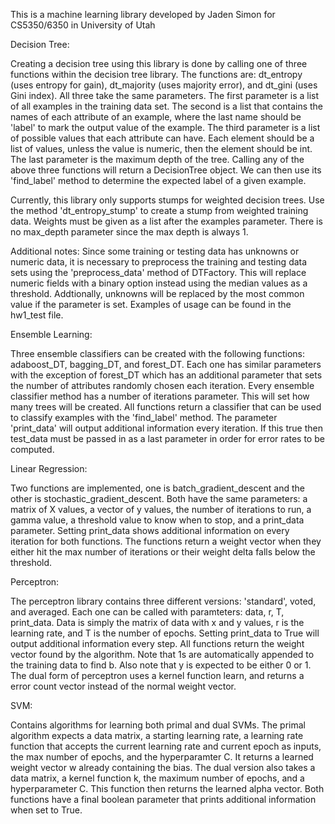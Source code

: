 This is a machine learning library developed by Jaden Simon for CS5350/6350 in University of Utah

Decision Tree:

Creating a decision tree using this library is done by calling one of three functions within the
decision tree library. The functions are: dt_entropy (uses entropy for gain), dt_majority (uses majority error),
and dt_gini (uses Gini index). All three take the same parameters. The first parameter is a list of all
examples in the training data set. The second is a list that contains the names of each attribute of an example,
where the last name should be 'label' to mark the output value of the example. The third parameter is a 
list of possible values that each attribute can have. Each element should be a list of values, unless the value
is numeric, then the element should be int. The last parameter is the maximum depth of the tree. Calling any
of the above three functions will return a DecisionTree object. We can then use its 'find_label' method to 
determine the expected label of a given example. 

Currently, this library only supports stumps for weighted decision trees. Use the method 'dt_entropy_stump'
to create a stump from weighted training data. Weights must be given as a list after the examples parameter.
There is no max_depth parameter since the max depth is always 1.

Additional notes:
Since some training or testing data has unknowns or numeric data, it is necessary to preprocess the training
and testing data sets using the 'preprocess_data' method of DTFactory. This will replace numeric fields with
a binary option instead using the median values as a threshold. Addtionally, unknowns will be replaced by
the most common value if the parameter is set. Examples of usage can be found in the hw1_test file.


Ensemble Learning:

Three ensemble classifiers can be created with the following functions: adaboost_DT, bagging_DT, and forest_DT. Each
one has similar parameters with the exception of forest_DT which has an additional parameter that sets the number of
attributes randomly chosen each iteration. Every ensemble classifier method has a number of iterations parameter. This
will set how many trees will be created. All functions return a classifier that can be used to classify examples with the
'find_label' method. The parameter 'print_data' will output additional information every iteration. If this true then
test_data must be passed in as a last parameter in order for error rates to be computed.


Linear Regression:

Two functions are implemented, one is batch_gradient_descent and the other is stochastic_gradient_descent. Both have the same
parameters: a matrix of X values, a vector of y values, the number of iterations to run, a gamma value, a threshold value to know when to stop, and a print_data parameter. Setting print_data shows additional information on every iteration for both
functions. The functions return a weight vector when they either hit the max number of iterations or their weight delta falls
below the threshold.


Perceptron:

The perceptron library contains three different versions: 'standard', voted, and averaged. Each one can be called with paramteters: data, r, T, print_data. Data is simply the matrix of data with x and y values, r is the learning rate, and T is the number of epochs. Setting print_data to True will output additional information every step. All functions return the weight vector found by the algorithm. Note that 1s are automatically appended to the training data to find b. Also note that y is expected to be either 0 or 1. The dual form of perceptron uses a kernel function learn, and returns a error count vector instead
of the normal weight vector.


SVM:

Contains algorithms for learning both primal and dual SVMs. The primal algorithm expects a data matrix, a starting learning rate, a learning rate function that accepts the current learning rate and current epoch as inputs, the max number of epochs, and
the hyperparamter C. It returns a learned weight vector w already containing the bias. The dual version also takes a data matrix,
a kernel function k, the maximum number of epochs, and a hyperparameter C. This function then returns the learned alpha vector. Both functions have a final boolean parameter that prints additional information when set to True. 






